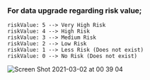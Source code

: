 ### For data upgrade regarding risk value;

    riskValue: 5 --> Very High Risk
    riskValue: 4 --> High Risk
    riskValue: 3 --> Medium Risk
    riskValue: 2 --> Low Risk
    riskValue: 1 --> Less Risk (Does not exist)
    riskValue: 0 --> No Risk (Does not exist)

![Screen Shot 2021-03-02 at 00 39 04](https://user-images.githubusercontent.com/9980498/109562640-b3f6cb00-7aef-11eb-8d4d-97e8060f6ffc.png)
